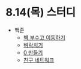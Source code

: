# 8.14(목) 스터디

- 백준
  - [벽 부수고 이동하기](https://www.acmicpc.net/problem/2206)
  - [벼락치기](https://www.acmicpc.net/problem/14728)
  - [0 만들기](https://www.acmicpc.net/problem/7490)
  - [친구 네트워크](https://www.acmicpc.net/problem/4195)

